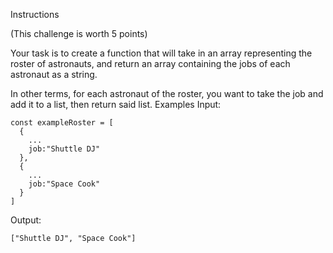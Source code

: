 
Instructions

(This challenge is worth 5 points)

Your task is to create a function that will take in an array representing the roster of astronauts, and return an array containing the jobs of each astronaut as a string.

In other terms, for each astronaut of the roster, you want to take the job and add it to a list, then return said list.
Examples
Input:


    const exampleRoster = [
      {
        ...
        job:"Shuttle DJ"
      },
      {
        ...
        job:"Space Cook"
      }
    ] 
    

Output:


    ["Shuttle DJ", "Space Cook"]
    

